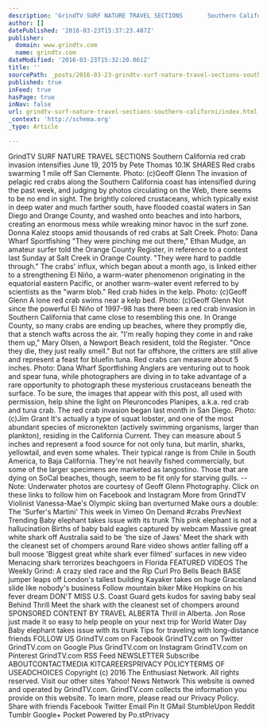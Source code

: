 ```yaml
---
description: 'GrindTV SURF NATURE TRAVEL SECTIONS       Southern California red crab invasion intensifies June 19, 2015 by Pete Thomas 10.1K SHARES   Red crabs swarming 1 mil'
author: []
datePublished: '2016-03-23T15:37:23.487Z'
publisher:
  domain: www.grindtv.com
  name: grindtv.com
dateModified: '2016-03-23T15:32:20.061Z'
title: ''
sourcePath: _posts/2016-03-23-grindtv-surf-nature-travel-sections-southern-californi.md
published: true
inFeed: true
hasPage: true
inNav: false
url: grindtv-surf-nature-travel-sections-southern-californi/index.html
_context: 'http://schema.org'
_type: Article

---
```

GrindTV SURF NATURE TRAVEL SECTIONS Southern California red crab invasion intensifies June 19, 2015 by Pete Thomas 10.1K SHARES Red crabs swarming 1 mile off San Clemente. Photo: (c)Geoff Glenn The invasion of pelagic red crabs along the Southern California coast has intensified during the past week, and judging by photos circulating on the Web, there seems to be no end in sight. The brightly colored crustaceans, which typically exist in deep water and much farther south, have flooded coastal waters in San Diego and Orange County, and washed onto beaches and into harbors, creating an enormous mess while wreaking minor havoc in the surf zone. Donna Kalez stoops amid thousands of red crabs at Salt Creek. Photo: Dana Wharf Sportfishing "They were pinching me out there," Ethan Mudge, an amateur surfer told the Orange County Register, in reference to a contest last Sunday at Salt Creek in Orange County. "They were hard to paddle through." The crabs' influx, which began about a month ago, is linked either to a strengthening El Niño, a warm-water phenomenon originating in the equatorial eastern Pacific, or another warm-water event referred to by scientists as the "warm blob." Red crab hides in the kelp. Photo: (c)Geoff Glenn A lone red crab swims near a kelp bed. Photo: (c)Geoff Glenn Not since the powerful El Niño of 1997-98 has there been a red crab invasion in Southern California that came close to resembling this one. In Orange County, so many crabs are ending up beaches, where they promptly die, that a stench wafts across the air. "I'm really hoping they come in and rake them up," Mary Olsen, a Newport Beach resident, told the Register. "Once they die, they just really smell." But not far offshore, the critters are still alive and represent a feast for bluefin tuna. Red crabs can measure about 5 inches. Photo: Dana Wharf Sportfishing Anglers are venturing out to hook and spear tuna, while photographers are diving in to take advantage of a rare opportunity to photograph these mysterious crustaceans beneath the surface. To be sure, the images that appear with this post, all used with permission, help shine the light on Pleuroncodes Planipes, a.k.a. red crab and tuna crab. The red crab invasion began last month in San Diego. Photo: (c)Jim Grant It's actually a type of squat lobster, and one of the most abundant species of micronekton (actively swimming organisms, larger than plankton), residing in the California Current. They can measure about 5 inches and represent a food source for not only tuna, but marlin, sharks, yellowtail, and even some whales. Their typical range is from Chile in South America, to Baja California. They're not heavily fished commercially, but some of the larger specimens are marketed as langostino. Those that are dying on SoCal beaches, though, seem to be fit only for starving gulls. --Note: Underwater photos are courtesy of Geoff Glenn Photography. Click on these links to follow him on Facebook and Instagram More from GrindTV Violinist Vanessa-Mae's Olympic skiing ban overturned Make ours a double: The 'Surfer's Martini' This week in Vimeo On Demand \#crabs PrevNext Trending Baby elephant takes issue with its trunk This pink elephant is not a hallucination Births of baby bald eagles captured by webcam Massive great white shark off Australia said to be 'the size of Jaws' Meet the shark with the cleanest set of chompers around Rare video shows antler falling off a bull moose 'Biggest great white shark ever filmed' surfaces in new video Menacing shark terrorizes beachgoers in Florida FEATURED VIDEOS The Weekly Grind: A crazy sled race and the Rip Curl Pro Bells Beach BASE jumper leaps off London's tallest building Kayaker takes on huge Graceland slide like nobody's business Follow mountain biker Mike Hopkins on his fever dream DON'T MISS U.S. Coast Guard gets kudos for saving baby seal Behind Thrill Meet the shark with the cleanest set of chompers around SPONSORED CONTENT BY TRAVEL ALBERTA Thrill in Alberta. Jon Rose just made it so easy to help people on your next trip for World Water Day Baby elephant takes issue with its trunk Tips for traveling with long-distance friends FOLLOW US GrindTV.com on Facebook GrindTV.com on Twitter GrindTV.com on Google Plus GrindTV.com on Instagram GrindTV.com on Pinterest GrindTV.com RSS Feed NEWSLETTER Subscribe ABOUTCONTACTMEDIA KITCAREERSPRIVACY POLICYTERMS OF USEADCHOICES Copyright (c) 2016 The Enthusiast Network. All rights reserved. Visit our other sites Yahoo! News Network This website is owned and operated by GrindTV.com. GrindTV.com collects the information you provide on this website. To learn more, please read our Privacy Policy. Share with friends Facebook Twitter Email Pin It GMail StumbleUpon Reddit Tumblr Google+ Pocket Powered by Po.stPrivacy
